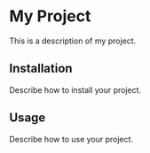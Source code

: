 # My Project

This is a description of my project.

## Installation

Describe how to install your project.

## Usage

Describe how to use your project.